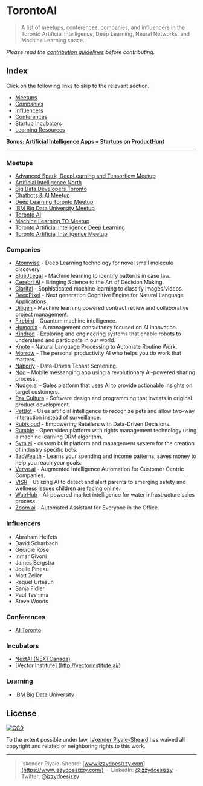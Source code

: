 # TorontoAI
> A list of meetups, conferences, companies, and influencers in the Toronto Artificial Intelligence, Deep Learning, Neural Networks, and Machine Learning space.

_Please read the [contribution guidelines](/contributing.md) before contributing._

## Index
Click on the following links to skip to the relevant section.
- [Meetups](#meetups)
- [Companies](#companies)
- [Influencers](#influencers)
- [Conferences](#conferences)
- [Startup Incubators](#incubators)
- [Learning Resources](#learning)  

**[Bonus: Artificial Intelligence Apps + Startups on ProductHunt](https://www.producthunt.com/topics/artificial-intelligence)**

<hr>

### Meetups
- [Advanced Spark, DeepLearning and Tensorflow Meetup](https://www.meetup.com/Advanced-Spark-DeepLearni-ng-and-TensorFlow-Meetup/)
- [Artificial Intelligence North](https://www.meetup.com/AINorth/)
- [Big Data Developers Toronto](https://www.meetup.com/Big-Data-Developers-in-Toronto/)
- [Chatbots & AI Meetup](https://www.meetup.com/Chatbots-and-AI-Meetup/)
- [Deep Learning Toronto Meetup](https://www.meetup.com/Deep-Learning-Toronto-Meetup/)
- [IBM Big Data University Meetup](https://www.meetup.com/BDU-Toronto/)
- [Toronto AI](https://www.meetup.com/Toronto-AI/)
- [Machine Learning TO Meetup](https://www.meetup.com/Machine-Learning-TO-Meetup/events/238345165/)
- [Toronto Artificial Intelligence Deep Learning](https://www.meetup.com/Toronto-Artificial-Intelligence-Deep-Learning/)
- [Toronto Artificial Intelligence Meetup](https://www.meetup.com/Toronto-Artificial-Intelligence-Meetup/)

### Companies
- [Atomwise](http://www.atomwise.com/) - Deep Learning technology for novel small molecule discovery.
- [BlueJLegal](http://www.bluejlegal.com/) - Machine learning to identify patterns in case law.
- [Cerebri AI](https://cerebri.com/) - Bringing Science to the Art of Decision Making.
- [Clarifai](https://clarifai.com/) - Sophisticated machine learning to classify images/videos.
- [DeepPixel](http://www.deeppixel.ai/) - Next generation Cognitive Engine for Natural Language Applications.
- [Diligen](https://www.diligensoftware.com/) - Machine learning powered contract review and collaborative project management.
- [Firebird](https://angel.co/project-firebird) - Quantum machine intelligence.
- [Humonix](http://humonix.com/) - A management consultancy focused on AI innovation.
- [Kindred](https://www.kindred.ai/) - Exploring and engineering systems that enable robots to understand and participate in our world.
- [Knote](https://knote.me/) - Natural Language Processing to Automate Routine Work.
- [Morrow](http://www.morrow.co/) - The personal productivity AI who helps you do work that matters.
- [Naborly](https://naborly.co/) - Data-Driven Tenant Screening.
- [Noq](http://www.thenoq.com/) - Mobile messanging app using a revolutionary AI-powered sharing process.
- [Nudge.ai](http://www.nudge.ai/) - Sales platform that uses AI to provide actionable insights on target customers.
- [Pax Cultura](https://paxculturastudios.com/) - Software design and programming that invests in original product development.
- [PetBot](http://petbot.com/) - Uses artificial intelligence to recognize pets and allow two-way interaction instead of surveillance.
- [Rubikloud](http://rubikloud.com/) - Empowering Retailers with Data-Driven Decisions.
- [Rumble](http://rumble.com) - Open video platform with rights management technology using a machine learning DRM algorithm.
- [Sym.ai](http://sym.ai) - custom built platform and management system for the creation of industry specific bots.
- [TapWealth](http://tapwealth.co/) - Learns your spending and income patterns, saves money to help you reach your goals.
- [Verve.ai](http://verve.ai) - Augmented Intelligence Automation for Customer Centric Companies.
- [VISR](http://visr.co) - Utilizing AI to detect and alert parents to emerging safety and wellness issues children are facing online.
- [WatrHub](http://www.watrhub.com/) - AI-powered market intelligence for water infrastructure sales process.
- [Zoom.ai](http://zoom.ai) - Automated Assistant for Everyone in the Office.

### Influencers
- Abraham Heifets
- David Scharbach
- Geordie Rose
- Inmar Givoni
- James Bergstra
- Joelle Pineau
- Matt Zeiler
- Raquel Urtasun
- Sanja Fidler
- Paul Teshima
- Steve Woods

### Conferences	
- [AI Toronto](http://www.aitoronto.org/)	

### Incubators
- [NextAI (NEXTCanada)](http://www.nextai.com/)
- [Vector Institute] (http://vectorinstitute.ai/)

### Learning
- [IBM Big Data University](https://bigdatauniversity.com/)

## License

[![CC0](http://mirrors.creativecommons.org/presskit/buttons/88x31/svg/cc-zero.svg)](https://creativecommons.org/publicdomain/zero/1.0/)

To the extent possible under law, [Iskender Piyale-Sheard](http://izzydoesizzy.com) has waived all copyright and related or neighboring rights to this work.

----
> Iskender Piyale-Sheard: [www.izzydoesizzy.com](https://www.izzydoesizzy.com/) &nbsp;&middot;&nbsp;
> LinkedIn: [@izzydoesizzy](https://www.linkedin.com/in/izzydoesizzy) &nbsp;&middot;&nbsp;
> Twitter: [@izzydoesizzy](https://twitter.com/izzydoesizzy)
